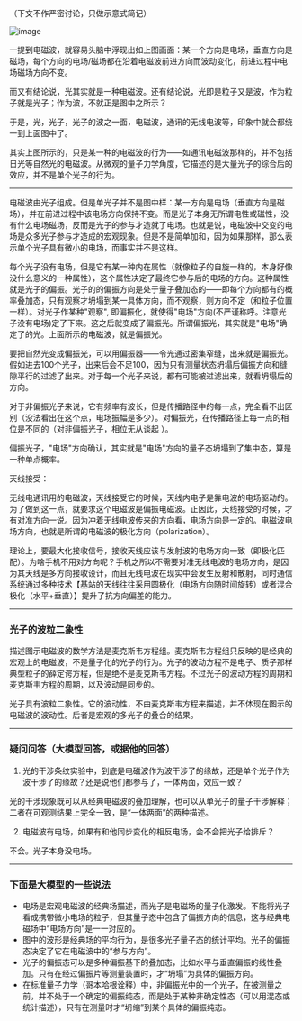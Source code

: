 （下文不作严密讨论，只做示意式简记）

![image](https://github.com/user-attachments/assets/f95406d7-4a76-42a1-ab48-d0892a60fe2f)

一提到电磁波，就容易头脑中浮现出如上图画面：某一个方向是电场，垂直方向是磁场，每个方向的电场/磁场都在沿着电磁波前进方向而波动变化，前进过程中电场磁场方向不变。

而又有结论说，光其实就是一种电磁波。还有结论说，光即是粒子又是波，作为粒子就是光子；作为波，不就正是图中之所示？

于是，光，光子，光子的波之一面，电磁波，通讯的无线电波等，印象中就会都统一到上面图中了。

其实上图所示的，只是某一种的电磁波的行为——如通讯电磁波那样的，并不包括日光等自然光的电磁波。从微观的量子力学角度，它描述的是大量光子的综合后的效应，并不是单个光子的行为。

----

电磁波由光子组成。但是单光子并不是图中样：某一方向是电场（垂直方向是磁场），并在前进过程中该电场方向保持不变。而是光子本身无所谓电性或磁性，没有什么电场磁场，反而是光子的参与才造就了电场。也就是说，电磁波中交变的电场是众多光子参与才造成的宏观现象。但是不是简单加和，因为如果那样，那么表示单个光子具有微小的电场，而事实并不是这样。

每个光子没有电场，但是它有某一种内在属性（就像粒子的自旋一样的，本身好像没什么意义的一种属性），这个属性决定了最终它参与后的电场的方向。这种属性就是光子的偏振。光子的的偏振方向是处于量子叠加态的——即每个方向都有的概率叠加态，只有观察才坍塌到某一具体方向，而不观察，则方向不定（和粒子位置一样）。对光子作某种"观察", 即偏振化，就使得"电场"方向(不严谨称呼。注意光子没有电场)定了下来。这之后就变成了偏振光。所谓偏振光，其实就是"电场"确定了的光。上面所示的电磁波，就是偏振光。

要把自然光变成偏振光，可以用偏振器——令光通过密集窄缝，出来就是偏振光。假如进去100个光子，出来后会不足100，因为只有测量状态坍塌后偏振方向和缝隙平行的过滤了出来。对于每一个光子来说，都有可能被过滤出来，就看坍塌后的方向。

对于非偏振光子来说，它有频率有波长，但是传播路径中的每一点，完全看不出区别（没法看出在这个点，电场振幅是多少）。对偏振光，在传播路径上每一点的相位是不同的（对非偏振光子，相位无从谈起 ）。

偏振光子，"电场"方向确认，其实就是"电场"方向的量子态坍塌到了集中态，算是一种单点概率。

天线接受：

无线电通讯用的电磁波，天线接受它的时候，天线内电子是靠电波的电场驱动的。为了做到这一点，就要求这个电磁波是偏振电磁波。正因此，天线接受的时候，才有对准方向一说。因为冲着无线电波传来的方向看，电场方向是一定的。电磁波电场方向，也就是所谓的电磁波的极化方向（polarization）。

理论上，要最大化接收信号，接收天线应该与发射波的电场方向一致（即极化匹配）。为啥手机不用对方向呢？手机之所以不需要对准无线电波的电场方向，是因为其天线是多方向接收设计，而且无线电波在现实中会发生反射和散射，同时通信系统通过多种技术【基站的天线往往采用圆极化（电场方向随时间旋转）或者混合极化（水平+垂直）】提升了抗方向偏差的能力。

----

### 光子的波粒二象性

描述图示电磁波的数学方法是麦克斯韦方程组。麦克斯韦方程组只反映的是经典的宏观上的电磁波，不是量子化的光子的行为。光子的波动方程不是电子、质子那样典型粒子的薛定谔方程，但是绝不是麦克斯韦方程。不过光子的波动方程的周期和麦克斯韦方程的周期，以及波动是同步的。

光子具有波粒二象性。它的波动性，不由麦克斯韦方程来描述，并不体现在图示的电磁波的波动性。后者是宏观的多光子的叠合的结果。

----

### 疑问问答（大模型回答，或据他的回答）

1. 光的干涉条纹实验中，到底是电磁波作为波干涉了的缘故，还是单个光子作为波干涉了的缘故？还是说他们都参与了，一体两面，效应一致？

  光的干涉现象既可以从经典电磁波的叠加理解，也可以从单光子的量子干涉解释；二者在可观测结果上完全一致，是“一体两面”的两种描述。

2. 电磁波有电场，如果有和他同步变化的相反电场，会不会把光子给排斥？

  不会。光子本身没电场。
  
----

### 下面是大模型的一些说法
- 电场是宏观电磁波的经典场描述，而光子是电磁场的量子化激发。不能将光子看成携带微小电场的粒子，但其量子态中包含了偏振方向的信息，这与经典电磁场中“电场方向”是一一对应的。
- 图中的波形是经典场的平均行为，是很多光子量子态的统计平均。光子的偏振态决定了它在电磁波中的“参与方向”。
- 光子的偏振态可以是多种偏振基下的叠加态，比如水平与垂直偏振的线性叠加。只有在经过偏振片等测量装置时，才“坍塌”为具体的偏振方向。
- 在标准量子力学（哥本哈根诠释）中，非偏振光中的一个光子，在被测量之前，并不处于一个确定的偏振纯态，而是处于某种非确定性态（可以用混态或统计描述），只有在测量时才“坍缩”到某个具体的偏振纯态。
